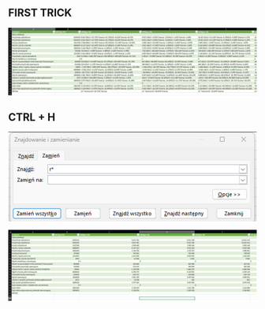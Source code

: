 ## FIRST TRICK

![12345](1_1_Image.png)

## CTRL + H
![12345](1_2_Image.png)


![12345](1_3_Image.png)
